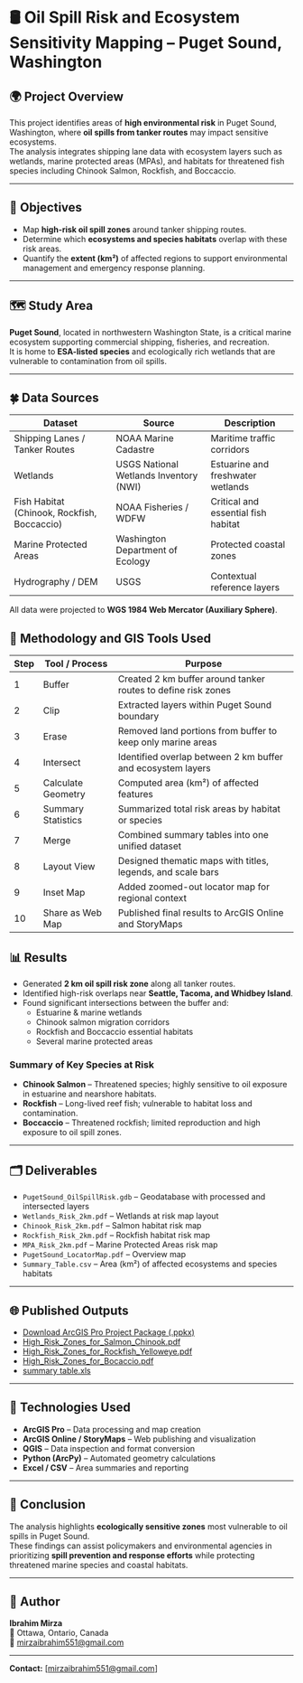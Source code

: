 # 🛢 Oil Spill Risk and Ecosystem Sensitivity Mapping – Puget Sound, Washington

## 🌍 Project Overview
This project identifies areas of **high environmental risk** in Puget Sound, Washington, where **oil spills from tanker routes** may impact sensitive ecosystems.  
The analysis integrates shipping lane data with ecosystem layers such as wetlands, marine protected areas (MPAs), and habitats for threatened fish species including Chinook Salmon, Rockfish, and Boccaccio.

---

## 🎯 Objectives
- Map **high-risk oil spill zones** around tanker shipping routes.  
- Determine which **ecosystems and species habitats** overlap with these risk areas.  
- Quantify the **extent (km²)** of affected regions to support environmental management and emergency response planning.  

---

## 🗺️ Study Area
**Puget Sound**, located in northwestern Washington State, is a critical marine ecosystem supporting commercial shipping, fisheries, and recreation.  
It is home to **ESA-listed species** and ecologically rich wetlands that are vulnerable to contamination from oil spills.

---

## 🍀 Data Sources
| Dataset | Source | Description |
|----------|---------|-------------|
| Shipping Lanes / Tanker Routes | NOAA Marine Cadastre | Maritime traffic corridors |
| Wetlands | USGS National Wetlands Inventory (NWI) | Estuarine and freshwater wetlands |
| Fish Habitat (Chinook, Rockfish, Boccaccio) | NOAA Fisheries / WDFW | Critical and essential fish habitat |
| Marine Protected Areas | Washington Department of Ecology | Protected coastal zones |
| Hydrography / DEM | USGS | Contextual reference layers |

All data were projected to **WGS 1984 Web Mercator (Auxiliary Sphere)**.

## 🧠 Methodology and GIS Tools Used
| Step | Tool / Process | Purpose |
|------|----------------|----------|
| 1 | Buffer | Created 2 km buffer around tanker routes to define risk zones |
| 2 | Clip | Extracted layers within Puget Sound boundary |
| 3 | Erase | Removed land portions from buffer to keep only marine areas |
| 4 | Intersect | Identified overlap between 2 km buffer and ecosystem layers |
| 5 | Calculate Geometry | Computed area (km²) of affected features |
| 6 | Summary Statistics | Summarized total risk areas by habitat or species |
| 7 | Merge | Combined summary tables into one unified dataset |
| 8 | Layout View | Designed thematic maps with titles, legends, and scale bars |
| 9 | Inset Map | Added zoomed-out locator map for regional context |
| 10 | Share as Web Map | Published final results to ArcGIS Online and StoryMaps |


## 📊 Results
- Generated **2 km oil spill risk zone** along all tanker routes.  
- Identified high-risk overlaps near **Seattle, Tacoma, and Whidbey Island**.  
- Found significant intersections between the buffer and:
  - Estuarine & marine wetlands  
  - Chinook salmon migration corridors  
  - Rockfish and Boccaccio essential habitats  
  - Several marine protected areas  

### Summary of Key Species at Risk
- **Chinook Salmon** – Threatened species; highly sensitive to oil exposure in estuarine and nearshore habitats.  
- **Rockfish** – Long-lived reef fish; vulnerable to habitat loss and contamination.  
- **Boccaccio** – Threatened rockfish; limited reproduction and high exposure to oil spill zones.

---

## 🗂️ Deliverables
- `PugetSound_OilSpillRisk.gdb` – Geodatabase with processed and intersected layers  
- `Wetlands_Risk_2km.pdf` – Wetlands at risk map layout  
- `Chinook_Risk_2km.pdf` – Salmon habitat risk map  
- `Rockfish_Risk_2km.pdf` – Rockfish habitat risk map  
- `MPA_Risk_2km.pdf` – Marine Protected Areas risk map  
- `PugetSound_LocatorMap.pdf` – Overview map  
- `Summary_Table.csv` – Area (km²) of affected ecosystems and species habitats  

---

## 🌐 Published Outputs
- [Download ArcGIS Pro Project Package (.ppkx)](https://drive.google.com/file/d/1rDM2wYOwI6aSd7hHsR_G7UW-n506B1Cd/view?usp=sharing)
- [High_Risk_Zones_for_Salmon_Chinook.pdf](https://github.com/user-attachments/files/22897985/High_Risk_Zones_for_Salmon_Chinook.pdf)
- [High_Risk_Zones_for_Rockfish_Yelloweye.pdf](https://github.com/user-attachments/files/22897984/High_Risk_Zones_for_Rockfish_Yelloweye.pdf)
- [High_Risk_Zones_for_Bocaccio.pdf](https://github.com/user-attachments/files/22897982/High_Risk_Zones_for_Bocaccio.pdf)
- [summary table.xls](https://github.com/user-attachments/files/22910347/summary.table.xls)

---

## 🧰 Technologies Used
- **ArcGIS Pro** – Data processing and map creation  
- **ArcGIS Online / StoryMaps** – Web publishing and visualization  
- **QGIS** – Data inspection and format conversion  
- **Python (ArcPy)** – Automated geometry calculations  
- **Excel / CSV** – Area summaries and reporting  

---

## 🧾 Conclusion
The analysis highlights **ecologically sensitive zones** most vulnerable to oil spills in Puget Sound.  
These findings can assist policymakers and environmental agencies in prioritizing **spill prevention and response efforts** while protecting threatened marine species and coastal habitats.

---

## 👤 Author
**Ibrahim Mirza**  
📍 Ottawa, Ontario, Canada  
📧 mirzaibrahim551@gmail.com  


---








**Contact:** [mirzaibrahim551@gmail.com]
